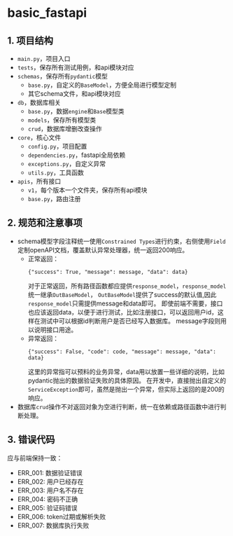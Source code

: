 # basic_fastapi

## 1. 项目结构

- `main.py`，项目入口
- `tests`，保存所有测试用例，和api模块对应
- `schemas`，保存所有`pydantic`模型
    - `base.py`，自定义的`BaseModel`，方便全局进行模型定制
    - 其它schema文件，和api模块对应
- `db`，数据库相关
    - `base.py`，数据`engine`和`Base`模型类
    - `models`，保存所有模型类
    - `crud`，数据库增删改查操作
- `core`，核心文件
    - `config.py`，项目配置
    - `dependencies.py`，fastapi全局依赖
    - `exceptions.py`，自定义异常
    - `utils.py`，工具函数
- `apis`，所有接口
    - `v1`，每个版本一个文件夹，保存所有api模块
    - `base.py`，路由注册

## 2. 规范和注意事项

- schema模型字段注释统一使用`Constrained Types`进行约束，右侧使用`Field`定制openAPI文档，覆盖默认异常处理器，统一返回200响应。
  - 正常返回：
    ```
    {"success": True, "message": message, "data": data}
    ```
    对于正常返回，所有路径函数都应提供`response_model`，`response_model`统一继承`OutBaseModel`，
    `OutBaseModel`提供了success的默认值,因此`response_model`只需提供message和data即可。
    即使前端不需要，接口也应该返回data，以便于进行测试，比如注册接口，可以返回用户id，这样在测试中可以根据id判断用户是否已经写入数据库。
    message字段则用以说明接口用途。
  - 异常返回：
    ```
    {"success": False, "code": code, "message": message, "data": data}
    ```
    这里的异常指可以预料的业务异常，data用以放置一些详细的说明，比如pydantic抛出的数据验证失败的具体原因。
    在开发中，直接抛出自定义的`ServiceException`即可，虽然是抛出一个异常，但实际上返回的是200的响应。
- 数据库`crud`操作不对返回对象为空进行判断，统一在依赖或路径函数中进行判断处理。


## 3. 错误代码
应与前端保持一致：
- ERR_001: 数据验证错误
- ERR_002: 用户已经存在
- ERR_003: 用户名不存在
- ERR_004: 密码不正确
- ERR_005: 验证码错误
- ERR_006: token过期或解析失败
- ERR_007: 数据库执行失败
